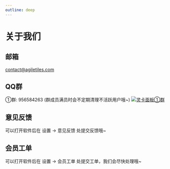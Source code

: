 ```yaml
---
outline: deep
---
```


# 关于我们

## 邮箱

contact@agiletiles.com

## QQ群

①群: 956584263 (群成员满员时会不定期清理不活跃用户哦~)
<a target="_blank" href="https://qm.qq.com/cgi-bin/qm/qr?k=M9j1KLtwlPmZ_R4Nctvd29fueZkYgakp&jump_from=webapi&authKey=Od/NpGyzbCMiYKw6n+f69Hz2dWdnsadno0zaHEsj9vfSmgXZHHBxlrTRLJzKms78"><img border="0" src="//pub.idqqimg.com/wpa/images/group.png" alt="灵卡面板①群" title="灵卡面板①群"></a>

## 意见反馈

可以打开软件后在 设置 -> 意见反馈 处提交反馈哦~

## 会员工单

可以打开软件后在 设置 -> 会员工单 处提交工单，我们会尽快处理哦~